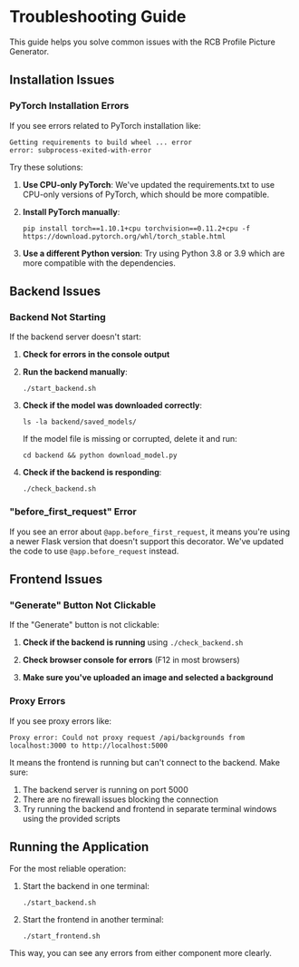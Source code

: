 # Troubleshooting Guide

This guide helps you solve common issues with the RCB Profile Picture Generator.

## Installation Issues

### PyTorch Installation Errors

If you see errors related to PyTorch installation like:

```
Getting requirements to build wheel ... error
error: subprocess-exited-with-error
```

Try these solutions:

1. **Use CPU-only PyTorch**: We've updated the requirements.txt to use CPU-only versions of PyTorch, which should be more compatible.

2. **Install PyTorch manually**:
   ```
   pip install torch==1.10.1+cpu torchvision==0.11.2+cpu -f https://download.pytorch.org/whl/torch_stable.html
   ```

3. **Use a different Python version**: Try using Python 3.8 or 3.9 which are more compatible with the dependencies.

## Backend Issues

### Backend Not Starting

If the backend server doesn't start:

1. **Check for errors in the console output**

2. **Run the backend manually**:
   ```
   ./start_backend.sh
   ```

3. **Check if the model was downloaded correctly**:
   ```
   ls -la backend/saved_models/
   ```
   If the model file is missing or corrupted, delete it and run:
   ```
   cd backend && python download_model.py
   ```

4. **Check if the backend is responding**:
   ```
   ./check_backend.sh
   ```

### "before_first_request" Error

If you see an error about `@app.before_first_request`, it means you're using a newer Flask version that doesn't support this decorator. We've updated the code to use `@app.before_request` instead.

## Frontend Issues

### "Generate" Button Not Clickable

If the "Generate" button is not clickable:

1. **Check if the backend is running** using `./check_backend.sh`

2. **Check browser console for errors** (F12 in most browsers)

3. **Make sure you've uploaded an image and selected a background**

### Proxy Errors

If you see proxy errors like:

```
Proxy error: Could not proxy request /api/backgrounds from localhost:3000 to http://localhost:5000
```

It means the frontend is running but can't connect to the backend. Make sure:

1. The backend server is running on port 5000
2. There are no firewall issues blocking the connection
3. Try running the backend and frontend in separate terminal windows using the provided scripts

## Running the Application

For the most reliable operation:

1. Start the backend in one terminal:
   ```
   ./start_backend.sh
   ```

2. Start the frontend in another terminal:
   ```
   ./start_frontend.sh
   ```

This way, you can see any errors from either component more clearly. 
